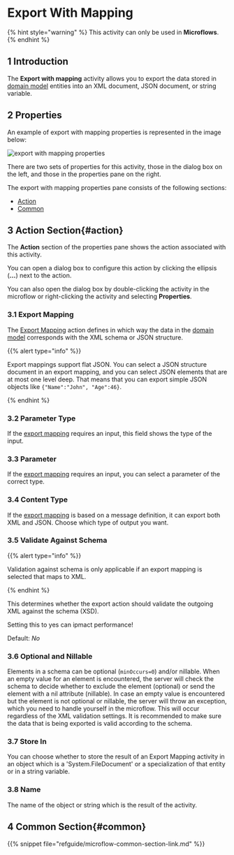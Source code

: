 # Export With Mapping

{% hint style="warning" %}
This activity can only be used in **Microflows**.
{% endhint %}


## 1 Introduction

The **Export with mapping** activity allows you to export the data stored in [domain model](domain-model) entities into an XML document, JSON document, or string variable.

## 2 Properties

An example of export with mapping properties is represented in the image below:

![export with mapping properties](attachments/integration-activities/export-with-mapping-properties.png)

There are two sets of properties for this activity, those in the dialog box on the left, and those in the properties pane on the right.

The export with mapping properties pane consists of the following sections:

* [Action](#action)
* [Common](#common)

## 3 Action Section{#action}

The **Action** section of the properties pane shows the action associated with this activity.

You can open a dialog box to configure this action by clicking the ellipsis (**…**) next to the action.

You can also open the dialog box by double-clicking the activity in the microflow or right-clicking the activity and selecting **Properties**.

### 3.1 Export Mapping

The [Export Mapping](export-mappings) action defines in which way the data in the [domain model](domain-model) corresponds with the XML schema or JSON structure.

{{% alert type="info" %}}

Export mappings support flat JSON. You can select a JSON structure document in an export mapping, and you can select JSON elements that are at most one level deep. That means that you can export simple JSON objects like `{"Name":"John", "Age":46}`.

{% endhint %}

### 3.2 Parameter Type

If the [export mapping](export-mappings) requires an input, this field shows the type of the input.

### 3.3 Parameter

If the [export mapping](export-mappings) requires an input, you can select a parameter of the correct type.

### 3.4 Content Type

If the [export mapping](export-mappings) is based on a message definition, it can export both XML and JSON. Choose which type of output you want.

### 3.5 Validate Against Schema

{{% alert type="info" %}}

Validation against schema is only applicable if an export mapping is selected that maps to XML.

{% endhint %}

This determines whether the export action should validate the outgoing XML against the schema (XSD).

Setting this to yes can ipmact performance!

Default: *No*

### 3.6 Optional and Nillable

Elements in a schema can be optional (`minOccurs=0`) and/or nillable. When an empty value for an element is encountered, the server will check the schema to decide whether to exclude the element (optional) or send the element with a nil attribute (nillable). In case an empty value is encountered but the element is not optional or nillable, the server will throw an exception, which you need to handle yourself in the microflow. This will occur regardless of the XML validation settings. It is recommended to make sure the data that is being exported is valid according to the schema.

### 3.7 Store In

You can choose whether to store the result of an Export Mapping activity in an object which is a 'System.FileDocument' or a specialization of that entity or in a string variable.

### 3.8 Name

The name of the object or string which is the result of the activity.

## 4 Common Section{#common}

{{% snippet file="refguide/microflow-common-section-link.md" %}}
